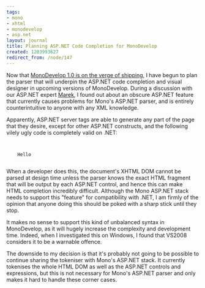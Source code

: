 ```yaml
---
tags:
- mono
- xhtml
- monodevelop
- asp.net
layout: journal
title: Planning ASP.NET Code Completion for MonoDevelop
created: 1203993627
redirect_from: /node/147
---
```

Now that <a href="http://monodevelop.com/Release_notes_for_MonoDevelop_1.0_Release_Candidate_1">MonoDevelop 1.0 is on the verge of shipping</a>, I have begun to plan the parser that will underpin the ASP.NET code completion and visual designer in upcoming versions of MonoDevelop. During a discussion with our ASP.NET expert <a href="http://grendello.blogspot.com/">Marek</a>, I found out about an obscure ASP.NET feature that currently causes problems for Mono's ASP.NET parser, and is entirely counterintuitive to anyone with any XML knowledge.<!--break-->

Apparently, ASP.NET server tags are able to generate any part of the page that they desire, except for other ASP.NET constructs, and the following vilely ugly code is completely valid on .NET:

<code type="asp">
<div>
    <asp:Literal id="this_is_stupid" runat="server" Text="<p style='color:red'>" />Hello</ p>
</div>
</code>

When a developer does this, the document's XHTML DOM cannot be parsed at design time unless the parser knows the exact HTML fragment that will be output by each ASP.NET control, and hence this can make HTML completion incredibly difficult. Although the Mono ASP.NET stack needs to support this "feature" for compatibility with .NET, I am firmly of the opinion that anyone doing this should be poked with a sharp stick until they stop. 

It makes no sense to support this kind of unbalanced syntax in MonoDevelop, as it will hugely increase the complexity and development time. Indeed, when I investigated this on Windows, I found that VS2008 considers it to be a warnable offence.

The downside to my decision is that it's probably not going to be possible to continue sharing the tokeniser with Mono's ASP.NET stack. It currently tokenises the whole HTML DOM as well as the ASP.NET controls and expressions, but this is not necessary for Mono's ASP.NET parser and only makes it hard to handle these corner cases.
